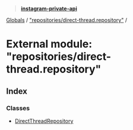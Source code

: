 > **[instagram-private-api](../README.md)**

[Globals](../globals.md) / ["repositories/direct-thread.repository"](_repositories_direct_thread_repository_.md) /

# External module: "repositories/direct-thread.repository"

## Index

### Classes

* [DirectThreadRepository](../classes/_repositories_direct_thread_repository_.directthreadrepository.md)